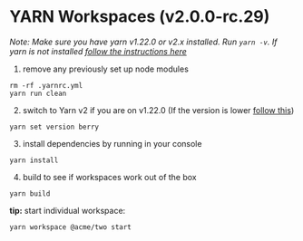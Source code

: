 # YARN Workspaces (v2.0.0-rc.29)

_Note: Make sure you have yarn v1.22.0 or v2.x installed. Run `yarn -v`. If yarn is not installed [follow the instructions here](https://classic.yarnpkg.com/en/docs/install/#mac-stable)_

1. remove any previously set up node modules

```
rm -rf .yarnrc.yml
yarn run clean
```

2. switch to Yarn v2 if you are on v1.22.0 (If the version is lower [follow this](https://yarnpkg.com/getting-started/install))

```
yarn set version berry
```

3. install dependencies by running in your console

```
yarn install
```

4. build to see if workspaces work out of the box

```
yarn build
```

**tip:** start individual workspace:

```
yarn workspace @acme/two start
```
